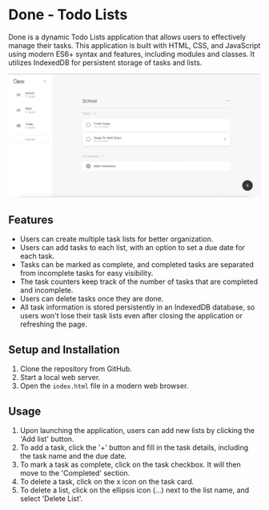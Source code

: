 # Done - Todo Lists

Done is a dynamic Todo Lists application that allows users to effectively manage their tasks. This application is built with HTML, CSS, and JavaScript using modern ES6+ syntax and features, including modules and classes. It utilizes IndexedDB for persistent storage of tasks and lists.

![Screenshot](./assets/DoneAppScreenshot.png)

## Features

- Users can create multiple task lists for better organization.
- Users can add tasks to each list, with an option to set a due date for each task.
- Tasks can be marked as complete, and completed tasks are separated from incomplete tasks for easy visibility.
- The task counters keep track of the number of tasks that are completed and incomplete.
- Users can delete tasks once they are done.
- All task information is stored persistently in an IndexedDB database, so users won't lose their task lists even after closing the application or refreshing the page.

## Setup and Installation

1. Clone the repository from GitHub.
2. Start a local web server.
3. Open the `index.html` file in a modern web browser.

## Usage

1. Upon launching the application, users can add new lists by clicking the 'Add list' button.
2. To add a task, click the '+' button and fill in the task details, including the task name and the due date.
3. To mark a task as complete, click on the task checkbox. It will then move to the 'Completed' section.
4. To delete a task, click on the x icon on the task card.
5. To delete a list, click on the ellipsis icon (...) next to the list name, and select 'Delete List'.
